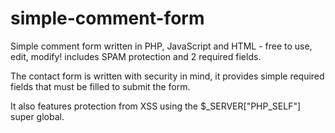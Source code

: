 # simple-comment-form
Simple comment form written in PHP, JavaScript and HTML - free to use, edit, modify! includes SPAM protection and 2 required fields.

The contact form is written with security in mind, it provides simple required fields that must be filled to submit the form.

It also features protection from XSS using the $_SERVER["PHP_SELF"] super global.

